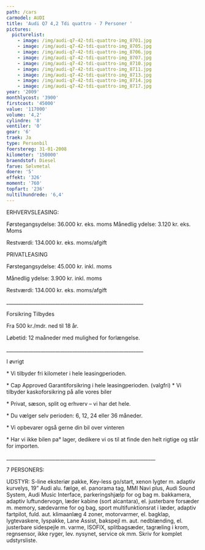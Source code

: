 ```yaml
---
path: /cars
carmodel: AUDI
title: 'Audi Q7 4,2 Tdi quattro - 7 Personer '
pictures:
  picturelist:
    - image: /img/audi-q7-42-tdi-quattro-img_8701.jpg
    - image: /img/audi-q7-42-tdi-quattro-img_8705.jpg
    - image: /img/audi-q7-42-tdi-quattro-img_8706.jpg
    - image: /img/audi-q7-42-tdi-quattro-img_8707.jpg
    - image: /img/audi-q7-42-tdi-quattro-img_8710.jpg
    - image: /img/audi-q7-42-tdi-quattro-img_8711.jpg
    - image: /img/audi-q7-42-tdi-quattro-img_8713.jpg
    - image: /img/audi-q7-42-tdi-quattro-img_8714.jpg
    - image: /img/audi-q7-42-tdi-quattro-img_8717.jpg
year: '2009'
monthlycost: '3900'
firstcost: '45000'
value: '117000'
volume: '4,2'
cylindre: '8'
ventiler: '0'
gear: '6'
traek: Ja
type: Personbil
foerstereg: 31-01-2008
kilometer: '150000'
braendstof: Diesel
farve: Sølvmetal
doere: '5'
effekt: '326'
moment: '760'
topfart: '236'
nultilhundrede: '6,4'
---
```

ERHVERVSLEASING:

Førstegangsydelse: 36.000 kr. eks. moms Månedlig ydelse: 3.120 kr. eks. Moms

Restværdi: 134.000 kr. eks. moms/afgift



PRIVATLEASING

Førstegangsydelse: 45.000 kr. inkl. moms

Månedlig ydelse: 3.900 kr. inkl. moms

Restværdi: 134.000 kr. eks. moms/afgift

\_\_\_\_\_\_\_\_\_\_\_\_\_\_\_\_\_\_\_\_\_\_\_\_\_\_\_\_\_\_\_\_\_\_\_\_\_\_\_\_\_\_\_\_\_\_\_\_\_\_\_\_\_\_\_\_

Forsikring Tilbydes

Fra 500 kr./mdr. ned til 18 år.

Løbetid: 12 maåneder med mulighed for forlængelse.

\_\_\_\_\_\_\_\_\_\_\_\_\_\_\_\_\_\_\_\_\_\_\_\_\_\_\_\_\_\_\_\_\_\_\_\_\_\_\_\_\_\_\_\_\_\_\_\_\_\_\_\_\_\_\_\_

I øvrigt

\* Vi tilbyder fri kilometer i hele leasingperioden.

\* Cap Approved Garantiforsikring i hele leasingperioden. (valgfri) \* Vi tilbyder kaskoforsikring på alle vores biler

\* Privat, sæson, split og erhverv – vi har det hele.

\* Du vælger selv perioden: 6, 12, 24 eller 36 måneder.

\* Vi opbevarer også gerne din bil over vinteren

\* Har vi ikke bilen pa° lager, dedikere vi os til at finde den helt rigtige og står for importen.

 \_\_\_\_\_\_\_\_\_\_\_\_\_\_\_\_\_\_\_\_\_\_\_\_\_\_\_\_\_\_\_\_\_\_\_\_\_\_\_\_\_\_\_\_\_\_\_\_\_\_\_\_\_\_\_\_\_\_\_\__

7 PERSONERS:

UDSTYR: S-line eksteriør pakke, Key-less go/start, xenon lygter m. adaptiv kurvelys, 19” Audi alu. fælge, el. panorama tag, MMI Navi plus, Audi Sound System, Audi Music Interface, parkeringshjælp for og bag m. bakkamera, adaptiv luftundervogn, læder kabine (sort alcantara), el. justerbare forsæder m. memory, sædevarme for og bag, sport multifunktionsrat i læder, adaptiv fartpilot, fuld. aut. klimaanlæg 4 zoner, motorvarmer, el. bagklap, lygtevaskere, lyspakke, Lane Assist, bakspejl m. aut. nedblænding, el. justerbare sidespejle m. varme, ISOFIX, splitbagsæder, tagræling i krom, regnsensor, ikke ryger, lev. nysynet, service ok mm. Skriv for komplet udstyrsliste.
